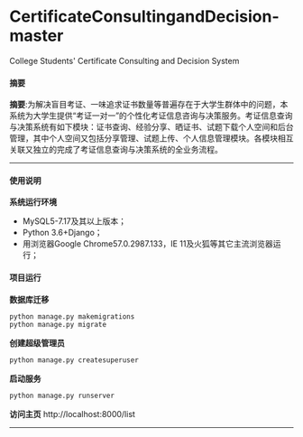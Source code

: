 # CertificateConsultingandDecision-master
College Students' Certificate Consulting and Decision System
#### 摘要
**摘要**:为解决盲目考证、一味追求证书数量等普遍存在于大学生群体中的问题，本系统为大学生提供“考证一对一”的个性化考证信息咨询与决策服务。考证信息查询与决策系统有如下模块：证书查询、经验分享、晒证书、试题下载个人空间和后台管理，其中个人空间又包括分享管理、试题上传、个人信息管理模块。各模块相互关联又独立的完成了考证信息查询与决策系统的全业务流程。

* * *
#### 使用说明
**系统运行环境**
 + MySQL5-7.17及其以上版本；
 + Python 3.6+Django；
 + 用浏览器Google Chrome57.0.2987.133，IE 11及火狐等其它主流浏览器运行；
#### 项目运行
**数据库迁移**
``` python
python manage.py makemigrations
python manage.py migrate
```
**创建超级管理员**
``` python
python manage.py createsuperuser  
```
**启动服务**
``` python
python manage.py runserver 
```
**访问主页**
http://localhost:8000/list
* * *
